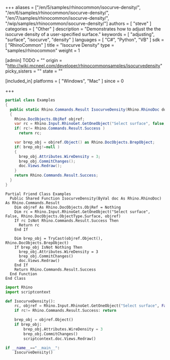 +++
aliases = ["/en/5/samples/rhinocommon/isocurve-density/", "/en/6/samples/rhinocommon/isocurve-density/", "/en/7/samples/rhinocommon/isocurve-density/", "/wip/samples/rhinocommon/isocurve-density/"]
authors = [ "steve" ]
categories = [ "Other" ]
description = "Demonstrates how to adjust the the isocurve density of a user-specified surface."
keywords = [ "adjusting", "surface", "isocurve", "density" ]
languages = [ "C#", "Python", "VB" ]
sdk = [ "RhinoCommon" ]
title = "Isocurve Density"
type = "samples/rhinocommon"
weight = 1

[admin]
TODO = ""
origin = "http://wiki.mcneel.com/developer/rhinocommonsamples/isocurvedensity"
picky_sisters = ""
state = ""

[included_in]
platforms = [ "Windows", "Mac" ]
since = 0

+++

<div class="codetab-content" id="cs">

```cs
partial class Examples
{
  public static Rhino.Commands.Result IsocurveDensity(Rhino.RhinoDoc doc)
  {
    Rhino.DocObjects.ObjRef objref;
    var rc = Rhino.Input.RhinoGet.GetOneObject("Select surface", false, Rhino.DocObjects.ObjectType.Surface, out objref);
    if( rc!= Rhino.Commands.Result.Success )
      return rc;

    var brep_obj = objref.Object() as Rhino.DocObjects.BrepObject;
    if( brep_obj!=null )
    {
      brep_obj.Attributes.WireDensity = 3;
      brep_obj.CommitChanges();
      doc.Views.Redraw();
    }
    return Rhino.Commands.Result.Success;
  }
}
```

</div>


<div class="codetab-content" id="vb">

```vbnet
Partial Friend Class Examples
  Public Shared Function IsocurveDensity(ByVal doc As Rhino.RhinoDoc) As Rhino.Commands.Result
	Dim objref As Rhino.DocObjects.ObjRef = Nothing
	Dim rc = Rhino.Input.RhinoGet.GetOneObject("Select surface", False, Rhino.DocObjects.ObjectType.Surface, objref)
	If rc IsNot Rhino.Commands.Result.Success Then
	  Return rc
	End If

	Dim brep_obj = TryCast(objref.Object(), Rhino.DocObjects.BrepObject)
	If brep_obj IsNot Nothing Then
	  brep_obj.Attributes.WireDensity = 3
	  brep_obj.CommitChanges()
	  doc.Views.Redraw()
	End If
	Return Rhino.Commands.Result.Success
  End Function
End Class
```

</div>


<div class="codetab-content" id="py">

```python
import Rhino
import scriptcontext

def IsocurveDensity():
    rc, objref = Rhino.Input.RhinoGet.GetOneObject("Select surface", False, Rhino.DocObjects.ObjectType.Surface)
    if rc!= Rhino.Commands.Result.Success: return

    brep_obj = objref.Object()
    if brep_obj:
        brep_obj.Attributes.WireDensity = 3
        brep_obj.CommitChanges()
        scriptcontext.doc.Views.Redraw()

if __name__=="__main__":
    IsocurveDensity()
```

</div>
